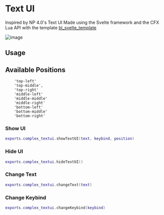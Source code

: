 # Text UI

Inspired by NP 4.0's Text UI
Made using the Svelte framework and the CFX Lua API with the template [bl_svelte_template](https://github.com/Byte-Labs-Project/bl_svelte_template)

![image](https://github.com/user-attachments/assets/f28c83bc-fc96-4f2b-9521-c900d7e905ea)

## Usage

## Available Positions
```
    'top-left'
    'top-middle',
    'top-right'
    'middle-left'
    'middle-middle'
    'middle-right'
    'bottom-left'
    'bottom-middle'
    'bottom-right'
```

### Show UI

```lua
exports.complex_textui.showTextUI(text, keybind, position)
```

### Hide UI

```lua
exports.complex_textui.hideTextUI()
```

### Change Text

```lua
exports.complex_textui.changeText(text)
```

### Change Keybind

```lua
exports.complex_textui.changeKeybind(keybind)
```
